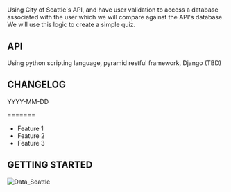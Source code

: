 # <Name of project>

Using City of Seattle's API, and have user validation to access a database associated with the user which we will compare 
against the API's database. We will use this logic to create a simple quiz.


## API

Using python scripting language, pyramid restful framework, Django (TBD)


## CHANGELOG

YYYY-MM-DD

=======
- Feature 1
- Feature 2
- Feature 3

## GETTING STARTED 


![Data_Seattle](https://data.seattle.gov/)
